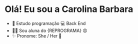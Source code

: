 # Olá! Eu sou a Carolina Barbara

- 🌱  Estudo programação 💻 Back End
- 🧑‍🎓  Sou aluna do {REPROGRAMA} 😍
- ✨  Pronome: She / Her 👧




